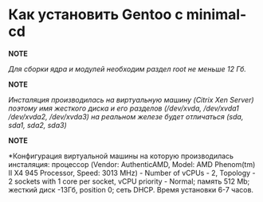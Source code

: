# Как установить Gentoo с minimal-cd

**NOTE** 

*Для сборки ядра и модулей необходим раздел root не меньше 12 Гб.*

**NOTE**

*Инсталяция производилась на виртуальную машину (Citrix Xen Server) поэтому имя жесткого диска и его разделов (/dev/xvda, /dev/xvda1 /dev/xvda2, /dev/xvda3) на реальном железе будет отличаться (sda, sda1, sda2, sda3)*

**NOTE**

*Конфигурация виртуальной машины на которую производилась инсталяция: процессор (Vendor: AuthenticAMD, Model: AMD Phenom(tm) II X4 945 Processor, Speed: 3013 MHz) - Number of vCPUs - 2, Topology - 2 sockets with 1 core per socket, vCPU priority - Normal; память 512 Mb; жесткий диск -13Гб, position 0; сеть DHCP. Время установки 6-7 часов.
